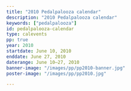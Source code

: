 ```yaml
---
title: "2010 Pedalpalooza calendar"
description: "2010 Pedalpalooza calendar"
keywords: ["pedalpalooza"]
id: pedalpalooza-calendar
type: calevents
pp: true
year: 2010
startdate: June 10, 2010
enddate: June 27, 2010
daterange: June 10–27, 2010
banner-image: "/images/pp/pp2010-banner.jpg"
poster-image: "/images/pp/pp2010.jpg"

---
```


